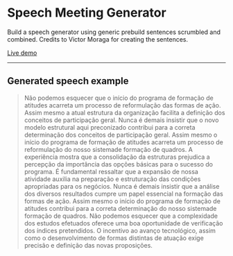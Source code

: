 # Speech Meeting Generator

Build a speech generator using generic prebuild sentences scrumbled and combined. Credits to Victor Moraga for creating the sentences.

[Live demo](http://galenodemelo.epizy.com/glabs/speech-meeting-generator/)

---

## Generated speech example

> Não podemos esquecer que o início do programa de formação de atitudes acarreta um processo de reformulação das formas de ação. Assim mesmo a atual estrutura da organização facilita a definição dos conceitos de participação geral. Nunca é demais insistir que o novo modelo estrutural aqui preconizado contribui para a correta determinação dos conceitos de participação geral. Assim mesmo o início do programa de formação de atitudes acarreta um processo de reformulação do nosso sistemade formação de quadros. A experiência mostra que a consolidação da estruturas prejudica a percepção da importância das opções básicas para o sucesso do programa. É fundamental ressaltar que a expansão de nossa atividade auxilia na preparação e estruturação das condições apropriadas para os negócios. Nunca é demais insistir que a análise dos diversos resultados cumpre um papel essencial na formação das formas de ação. Assim mesmo o início do programa de formação de atitudes contribui para a correta determinação do nosso sistemade formação de quadros. Não podemos esquecer que a complexidade dos estudos efetuados oferece uma boa oportunidade de verificação dos índices pretendidos. O incentivo ao avanço tecnológico, assim como o desenvolvimento de formas distintas de atuação exige precisão e definição das novas proposições.

